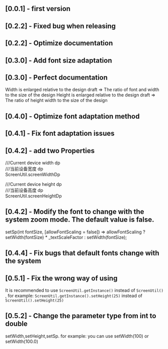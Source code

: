 ## [0.0.1] -  first version

## [0.2.2] - Fixed bug when releasing

## [0.2.2] - Optimize documentation

## [0.3.0] - Add font size adaptation

## [0.3.0] - Perfect documentation
Width is enlarged relative to the design draft => The ratio of font and width to the size of the design
Height is enlarged relative to the design draft => The ratio of  height width to the size of the design

## [0.4.0] - Optimize font adaptation method

## [0.4.1] - Fix font adaptation issues

## [0.4.2] - add two Properties

  ///Current device width dp <br/>
  ///当前设备宽度 dp <br/>
  ScreenUtil.screenWidthDp 

  ///Current device height dp <br/>
  ///当前设备高度 dp <br/>
  ScreenUtil.screenHeightDp   

## [0.4.2] - Modify the font to change with the system zoom mode. The default value is false.

setSp(int fontSize, [allowFontScaling = false]) => allowFontScaling
      ? setWidth(fontSize) * _textScaleFactor
      : setWidth(fontSize);
      
## [0.4.4] - Fix bugs that default fonts change with the system

## [0.5.1] - Fix the wrong way of using 

It is recommended to  use `ScreenUtil.getInstance()` instead of `ScreenUtil()` , for example: `ScreenUtil.getInstance().setHeight(25)` instead of `ScreenUtil().setHeight(25)`

## [0.5.2] - Change the parameter type from int to double

setWidth,setHeight,setSp.
for example:
you can use setWidth(100) or setWidth(100.0) 